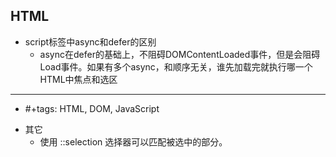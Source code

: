 HTML
---------------------------
+ script标签中async和defer的区别
    * async在defer的基础上，不阻碍DOMContentLoaded事件，但是会阻碍Load事件。如果有多个async，和顺序无关，谁先加载完就执行哪一个
HTML中焦点和选区
---------------------------
* #+tags: HTML, DOM, JavaScript
+ 其它
    * 使用 ::selection 选择器可以匹配被选中的部分。
